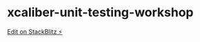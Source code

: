 # xcaliber-unit-testing-workshop

[Edit on StackBlitz ⚡️](https://stackblitz.com/edit/xcaliber-unit-testing-workshop)